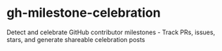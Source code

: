 # gh-milestone-celebration
Detect and celebrate GitHub contributor milestones - Track PRs, issues, stars, and generate shareable celebration posts
